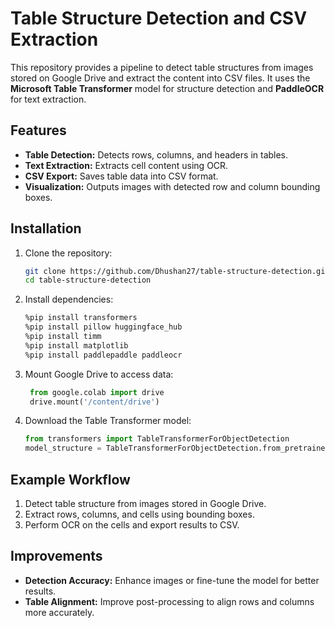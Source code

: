 # Table Structure Detection and CSV Extraction

This repository provides a pipeline to detect table structures from images stored on Google Drive and extract the content into CSV files. It uses the **Microsoft Table Transformer** model for structure detection and **PaddleOCR** for text extraction.

## Features
- **Table Detection:** Detects rows, columns, and headers in tables.
- **Text Extraction:** Extracts cell content using OCR.
- **CSV Export:** Saves table data into CSV format.
- **Visualization:** Outputs images with detected row and column bounding boxes.

## Installation
1. Clone the repository:
   ```bash
   git clone https://github.com/Dhushan27/table-structure-detection.git
   cd table-structure-detection
    ```
2. Install dependencies:
    ```bash
    %pip install transformers
    %pip install pillow huggingface_hub
    %pip install timm
    %pip install matplotlib
    %pip install paddlepaddle paddleocr
    ```

3. Mount Google Drive to access data:
   ```python
    from google.colab import drive
    drive.mount('/content/drive')
    ```
4. Download the Table Transformer model:
    ```python
    from transformers import TableTransformerForObjectDetection
    model_structure = TableTransformerForObjectDetection.from_pretrained("microsoft/table-transformer-structure-recognition")
    ```

## Example Workflow

1. Detect table structure from images stored in Google Drive.
2. Extract rows, columns, and cells using bounding boxes.
3. Perform OCR on the cells and export results to CSV.

## Improvements

- **Detection Accuracy:** Enhance images or fine-tune the model for better results.
- **Table Alignment:** Improve post-processing to align rows and columns more accurately.